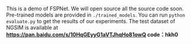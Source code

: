 This is a demo of FSPNet. We will open source all the source code soon. Pre-trained models are provided in `./trained_models`. You can run `python evaluate.py` to get the results of our experiments.
The test dataset of NGSIM is available at **https://pan.baidu.com/s/10HqGEyyG1aVTJhqHo81owQ 
code：hkh0**
